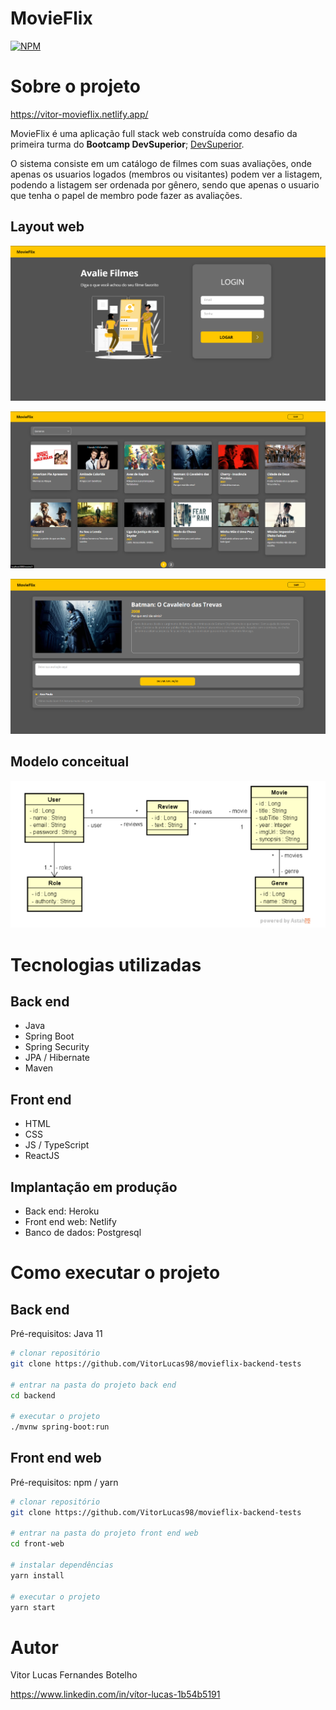 # MovieFlix
[![NPM](https://img.shields.io/npm/l/react)](https://github.com/VitorLucas98/movieflix-backend-tests/blob/main/LICENSE) 

# Sobre o projeto

https://vitor-movieflix.netlify.app/

MovieFlix é uma aplicação full stack web construída como desafio da primeira turma do **Bootcamp DevSuperior**; [DevSuperior](https://devsuperior.com "Site da DevSuperior").

O sistema consiste em um catálogo de filmes com suas avaliações, onde apenas os usuarios logados (membros ou visitantes) podem ver a listagem, podendo a listagem ser ordenada por gênero, sendo que apenas o usuario que tenha o papel de membro pode fazer as avaliações.


## Layout web

![Home](https://github.com/VitorLucas98/movieflix-backend-tests/blob/main/assets/home.png)

![Movies Catalog](https://github.com/VitorLucas98/movieflix-backend-tests/blob/main/assets/catalogMovies.png)

![Movie details](https://github.com/VitorLucas98/movieflix-backend-tests/blob/main/assets/movieDetails.png)

## Modelo conceitual
![Modelo Conceitual](https://github.com/VitorLucas98/movieflix-backend-tests/blob/main/assets/conceptualmodel.png)

# Tecnologias utilizadas
## Back end
- Java
- Spring Boot
- Spring Security
- JPA / Hibernate
- Maven
## Front end
- HTML 
- CSS 
- JS / TypeScript
- ReactJS
## Implantação em produção
- Back end: Heroku
- Front end web: Netlify
- Banco de dados: Postgresql

# Como executar o projeto

## Back end
Pré-requisitos: Java 11

```bash
# clonar repositório
git clone https://github.com/VitorLucas98/movieflix-backend-tests

# entrar na pasta do projeto back end
cd backend

# executar o projeto
./mvnw spring-boot:run
```

## Front end web
Pré-requisitos: npm / yarn

```bash
# clonar repositório
git clone https://github.com/VitorLucas98/movieflix-backend-tests

# entrar na pasta do projeto front end web
cd front-web

# instalar dependências
yarn install

# executar o projeto
yarn start
```

# Autor

Vitor Lucas Fernandes Botelho

https://www.linkedin.com/in/vítor-lucas-1b54b5191
